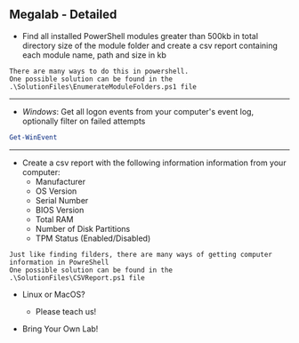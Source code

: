 ## Megalab - Detailed

- Find all installed PowerShell modules greater than 500kb in total directory size of the module folder and create a csv report containing each module name, path and size in kb

```text
There are many ways to do this in powershell.
One possible solution can be found in the .\SolutionFiles\EnumerateModuleFolders.ps1 file
```

---

- *Windows*: Get all logon events from your computer's event log, optionally filter on failed attempts

```Powershell
Get-WinEvent
```

---

- Create a csv report with the following information information from your computer:
  - Manufacturer
  - OS Version
  - Serial Number
  - BIOS Version
  - Total RAM
  - Number of Disk Partitions
  - TPM Status (Enabled/Disabled)

```text
Just like finding filders, there are many ways of getting computer information in PowreShell
One possible solution can be found in the .\SolutionFiles\CSVReport.ps1 file
```


- Linux or MacOS?
  - Please teach us!

- Bring Your Own Lab!
